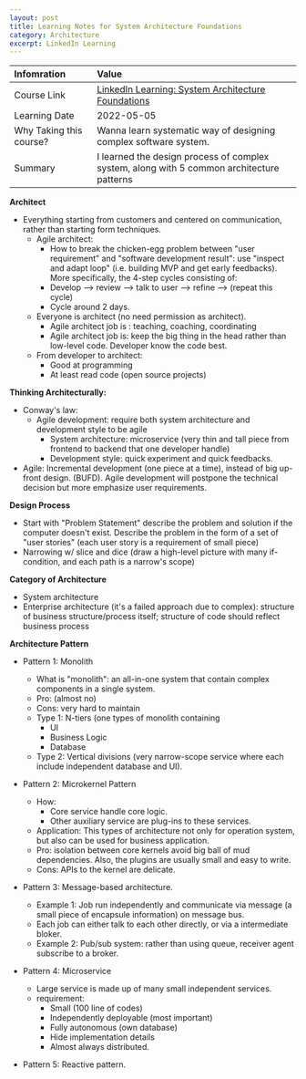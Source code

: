 ```yaml
---
layout: post
title: Learning Notes for System Architecture Foundations
category: Architecture
excerpt: LinkedIn Learning
---
```



| Infomration             | Value                                                                                                                                                                                                  |
|:------------------------|:-------------------------------------------------------------------------------------------------------------------------------------------------------------------------------------------------------|
| Course Link             | [LinkedIn Learning: System Architecture Foundations](https://www.linkedin.com/learning/software-architecture-foundations/what-is-software-architecture?autoSkip=true&autoplay=true&resume=false&u=104) |
| Learning Date           | 2022-05-05                                                                                                                                                                                             | 
| Why Taking this course? | Wanna learn systematic way of designing complex software system.                                                                                                                                       |
| Summary                 | I learned the design process of complex system, along with 5 common architecture patterns                                                                                                              |

**Architect**
- Everything starting from customers and centered on communication, rather than starting form techniques.
    - Agile architect:
      - How to break the chicken-egg problem between "user requirement" and "software development result": use "inspect and adapt loop" (i.e. building MVP and get early feedbacks). More specifically, the 4-step cycles consisting of:
      - Develop --> review --> talk to user --> refine --> (repeat this cycle)
      - Cycle around 2 days. 
    - Everyone is architect (no need permission as architect). 
      - Agile architect job is : teaching, coaching, coordinating 
      - Agile architect job is: keep the big thing in the head rather than low-level code. Developer know the code best. 
    - From developer to architect:
      - Good at programming 
      - At least read code (open source projects)


**Thinking Architecturally:**
- Conway's law:
  - Agile development: require both system architecture and development style to be agile 
    - System architecture: microservice (very thin and tall piece from frontend to backend that one developer handle)
    - Development style: quick experiment and quick feedbacks.
- Agile: Incremental development (one piece at a time), instead of big up-front design. (BUFD). Agile development will postpone the technical decision but more emphasize user requirements.



**Design Process**
- Start with "Problem Statement"  describe the problem and solution if the computer doesn't exist. Describe the problem in the form of a set of "user stories" (each user story is a requirement of small piece)
- Narrowing w/ slice and dice (draw a high-level picture with many if-condition, and each path is a narrow's scope)


**Category of Architecture**
- System architecture
- Enterprise architecture (it's a failed approach due to complex): structure of business structure/process itself; structure of code should reflect business process



**Architecture Pattern**
- Pattern 1: Monolith 
  - What is "monolith": an all-in-one system that contain complex components in a single system. 
  - Pro: (almost no)
  - Cons: very hard to maintain 
  - Type 1: N-tiers (one types of monolith containing 
    - UI 
    - Business Logic 
    - Database 
  - Type 2: Vertical divisions (very narrow-scope service where each include independent database and UI).

- Pattern 2: Microkernel Pattern 
  - How:
    - Core service handle core logic.
    - Other auxiliary service are plug-ins to these services. 
  - Application: This types of architecture not only for operation system, but also can be used for business application. 
  - Pro: isolation between core kernels avoid big ball of mud dependencies. Also, the plugins are usually small and easy to write. 
  - Cons: APIs to the kernel are delicate.

- Pattern 3: Message-based architecture. 
  - Example 1: Job run independently and communicate via message (a small piece of encapsule information) on message bus. 
  - Each job can either talk to each other directly, or via a intermediate bloker. 
  - Example 2: Pub/sub system: rather than using queue, receiver agent subscribe to a broker. 

- Pattern 4: Microservice 
  - Large service is made up of many small independent services. 
  - requirement:
    - Small (100 line of codes)
    - Independently deployable (most important)
    - Fully autonomous (own database)
    - Hide implementation details 
    - Almost always distributed. 

- Pattern 5: Reactive pattern.